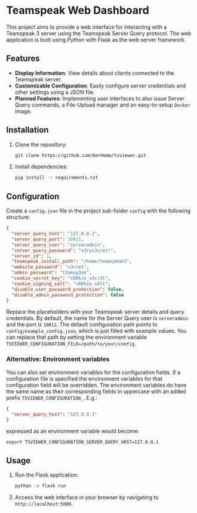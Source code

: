 # Teamspeak Web Dashboard

This project aims to provide a web interface for interacting with a Teamspeak 3 server using the Teamspeak Server Query
protocol. The web application is built using Python with Flask as the web server framework.

## Features

- **Display Information**: View details about clients connected to the Teamspeak server.
- **Customizable Configuration**: Easily configure server credentials and other settings using a JSON file.
- **Planned Features**: Implementing user interfaces to also issue Server Query commands, a File-Upload manager and an
easy-to-setup `Docker` image.

## Installation

1. Clone the repository:

    ```bash
    git clone https://github.com/DerHamm/tsviewer.git
    ```

2. Install dependencies:

    ```bash
    pip install -r requirements.txt
    ```

## Configuration

Create a `config.json` file in the project sub-folder `config` with the following structure:

```json
{
  "server_query_host": "127.0.0.1",
  "server_query_port": 10011,
  "server_query_user": "serveradmin",
  "server_query_password": "v3rys3cret!",
  "server_id": 1,
  "teamspeak_install_path": "/home/teamspeak3",
  "website_password": "s3cret",
  "admin_password": "t3amsp3ak",
  "cookie_secret_key": "c00kie_s3cr3t",
  "cookie_signing_salt": "c00kie_s4lt",
  "disable_user_password_protection": false,
  "disable_admin_password_protection": false
}
```

Replace the placeholders with your Teamspeak server details and query credentials.
By default, the name for the Server Query user is `serveradmin` and the port is `10011`.
The default configuration path points to `config/example_config.json`, which is just filled with example values.
You can replace that path by setting the environment variable `TSVIEWER_CONFIGURATION_FILE=/path/to/your/config`.

### Alternative: Environment variables

You can also set environment variables for the configuration fields. If a configuration file is specified the
environment variables for that configuration field will be overridden.
The environment variables do have the same name as their corresponding fields in uppercase with an added
prefix `TSVIEWER_CONFIGURATION_`. E.g.:

```json
{
  "server_query_host": "127.0.0.1"
}
```

expressed as an environment variable would become:

```shell
export TSVIEWER_CONFIGURATION_SERVER_QUERY_HOST=127.0.0.1
```

## Usage

1. Run the Flask application:

    ```bash
    python -m flask run
    ```

2. Access the web interface in your browser by navigating to `http://localhost:5000`.

